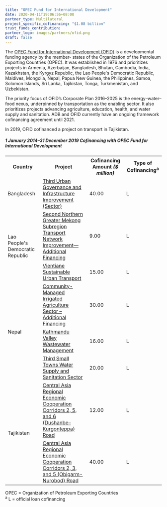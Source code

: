 ```yaml
---
title: "OPEC Fund for International Development"
date: 2020-04-11T19:06:56+08:00
partner_type: Multilateral
project_specific_cofinancing: "$1.08 billion"
trust_funds_contribution: 
partner_logo: images/partners/ofid.png
draft: false
---
```

The <a href="https://opecfund.org/">OPEC Fund for International Development (OFID)</a> is a developmental funding agency by the member- states of the Organization of the Petroleum Exporting Countries (OPEC). It was established in 1976 and prioritizes projects in Armenia, Azerbaijan, Bangladesh, Bhutan, Cambodia, India, Kazakhstan, the Kyrgyz Republic, the Lao People's Democratic Republic, Maldives, Mongolia, Nepal, Papua New Guinea, the Philippines, Samoa, Solomon Islands, Sri Lanka, Tajikistan, Tonga, Turkmenistan, and Uzbekistan. 

The priority focus of OFID’s Corporate Plan 2016–2025 is the energy–water–food nexus, underpinned by transportation as the enabling sector. It also prioritizes projects advancing agriculture, education, health, and water supply and sanitation. ADB and OFID currently have an ongoing framework cofinancing agreement until 2021.  

In 2019, OFID cofinanced a project on transport in Tajikistan.  



##### _1 January 2014–31 December 2019_ Cofinancing with OPEC Fund for International Development

<table class="table dr-partner-table">
<tr>
<th>Country</th>
<th>Project</th>
<th>Cofinancing Amount <em>($ million)</em></th>
<th>Type of Cofinancing<sup>a</sup></th>
</tr>
<tr>
<td>Bangladesh</td>
<td><a href="https://www.adb.org/projects/39295-013/main" target="_parent">Third Urban Governance and Infrastructure Improvement (Sector)</a></td>
<td>40.00 </td>
<td>L</td>
</tr>
<tr>
<td rowspan="2">Lao People's Democratic Republic</td>
<td><a href="https://www.adb.org/projects/41444-023/main" target="_parent">Second Northern Greater Mekong Subregion Transport Network Improvement—Additional Financing</a></td>
<td>9.00 </td>
<td>L</td>
</tr>
<tr>
<td><a href="https://www.adb.org/projects/45041-002/main" target="_parent">Vientiane Sustainable Urban Transport</a></td>
<td>15.00 </td>
<td>L</td>
</tr>
<tr>
<td rowspan="3">Nepal</td>
<td><a href="https://www.adb.org/projects/33209-013/main" target="_parent">Community-Managed Irrigated Agriculture Sector – Additional Financing</a></td>
<td>30.00 </td>
<td>L</td>
</tr>
<tr>
<td><a href="https://www.adb.org/projects/43524-014/main" target="_parent">Kathmandu Valley Wastewater Management</a></td>
<td>16.00 </td>
<td>L</td>
</tr>
<tr>
<td><a href="https://www.adb.org/projects/35173-013/main" target="_parent">Third Small Towns Water Supply and Sanitation Sector</a></td>
<td>20.00 </td>
<td>L</td>
</tr>
<tr>
<td rowspan="2">Tajikistan</td>
<td><a href="https://www.adb.org/projects/49042-004/main" target="_parent">Central Asia Regional Economic Cooperation Corridors 2, 5, and 6 (Dushanbe–Kurgonteppa) Road</a></td>
<td>12.00 </td>
<td>L</td>
</tr>

<tr>
<td><a href="https://www.adb.org/projects/52042-001/main" target="_parent">Central Asia Regional Economic Cooperation Corridors 2, 3, and 5 (Obigarm-Nurobod) Road</a></td>
<td>40.00 </td>
<td>L</td>
</tr>

</table>


<p class="dr-footnote">OPEC = Organization of Petroleum Exporting Countries <br> <sup>a</sup> L = official loan cofinancing</p>